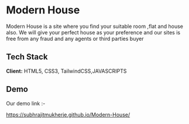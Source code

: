 
# Modern House

Modern House is a site where you find your suitable room ,flat and house also. We will give your perfect house as your preference
and our sites is free from any fraud and any agents or third parties buyer


## Tech Stack

**Client:** HTML5, CSS3, TailwindCSS,JAVASCRIPTS



## Demo
Our demo link :-

https://subhrajitmukherje.github.io/Modern-House/




